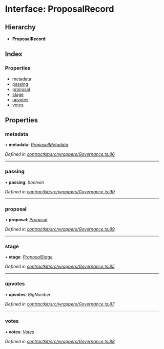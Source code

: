 # Interface: ProposalRecord

## Hierarchy

* **ProposalRecord**

## Index

### Properties

* [metadata](_contractkit_src_wrappers_governance_.proposalrecord.md#metadata)
* [passing](_contractkit_src_wrappers_governance_.proposalrecord.md#passing)
* [proposal](_contractkit_src_wrappers_governance_.proposalrecord.md#proposal)
* [stage](_contractkit_src_wrappers_governance_.proposalrecord.md#stage)
* [upvotes](_contractkit_src_wrappers_governance_.proposalrecord.md#upvotes)
* [votes](_contractkit_src_wrappers_governance_.proposalrecord.md#votes)

## Properties

###  metadata

• **metadata**: *[ProposalMetadata](_contractkit_src_wrappers_governance_.proposalmetadata.md)*

*Defined in [contractkit/src/wrappers/Governance.ts:86](https://github.com/celo-org/celo-monorepo/blob/master/packages/contractkit/src/wrappers/Governance.ts#L86)*

___

###  passing

• **passing**: *boolean*

*Defined in [contractkit/src/wrappers/Governance.ts:90](https://github.com/celo-org/celo-monorepo/blob/master/packages/contractkit/src/wrappers/Governance.ts#L90)*

___

###  proposal

• **proposal**: *[Proposal](../modules/_contractkit_src_wrappers_governance_.md#proposal)*

*Defined in [contractkit/src/wrappers/Governance.ts:89](https://github.com/celo-org/celo-monorepo/blob/master/packages/contractkit/src/wrappers/Governance.ts#L89)*

___

###  stage

• **stage**: *[ProposalStage](../enums/_contractkit_src_wrappers_governance_.proposalstage.md)*

*Defined in [contractkit/src/wrappers/Governance.ts:85](https://github.com/celo-org/celo-monorepo/blob/master/packages/contractkit/src/wrappers/Governance.ts#L85)*

___

###  upvotes

• **upvotes**: *BigNumber*

*Defined in [contractkit/src/wrappers/Governance.ts:87](https://github.com/celo-org/celo-monorepo/blob/master/packages/contractkit/src/wrappers/Governance.ts#L87)*

___

###  votes

• **votes**: *[Votes](_contractkit_src_wrappers_governance_.votes.md)*

*Defined in [contractkit/src/wrappers/Governance.ts:88](https://github.com/celo-org/celo-monorepo/blob/master/packages/contractkit/src/wrappers/Governance.ts#L88)*
